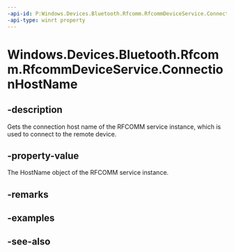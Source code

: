 ----api-id: P:Windows.Devices.Bluetooth.Rfcomm.RfcommDeviceService.ConnectionHostName
-api-type: winrt property
---<!-- Property syntaxpublic Windows.Networking.HostName ConnectionHostName { get; }--># Windows.Devices.Bluetooth.Rfcomm.RfcommDeviceService.ConnectionHostName## -descriptionGets the connection host name of the RFCOMM service instance, which is used to connect to the remote device.## -property-valueThe HostName object of the RFCOMM service instance.## -remarks## -examples## -see-also